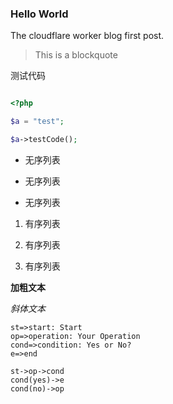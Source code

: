 ### Hello World

The cloudflare worker blog first post.

> This is a blockquote

测试代码

```php

<?php

$a = "test";

$a->testCode();

```

- 无序列表

- 无序列表

- 无序列表

1. 有序列表

2. 有序列表

3. 有序列表

__加粗文本__

*斜体文本*

```flow
st=>start: Start
op=>operation: Your Operation
cond=>condition: Yes or No?
e=>end

st->op->cond
cond(yes)->e
cond(no)->op
``` 

